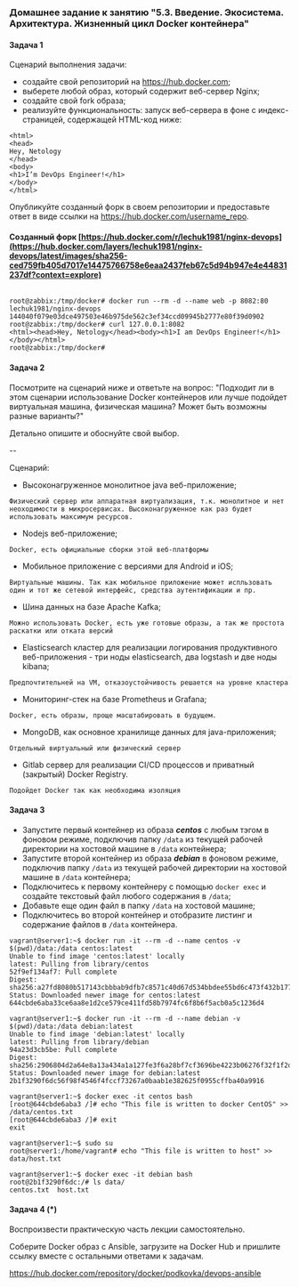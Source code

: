 
### Домашнее задание к занятию "5.3. Введение. Экосистема. Архитектура. Жизненный цикл Docker контейнера"

#### Задача 1

Сценарий выполнения задачи:

- создайте свой репозиторий на https://hub.docker.com;
- выберете любой образ, который содержит веб-сервер Nginx;
- создайте свой fork образа;
- реализуйте функциональность:
запуск веб-сервера в фоне с индекс-страницей, содержащей HTML-код ниже:
```
<html>
<head>
Hey, Netology
</head>
<body>
<h1>I’m DevOps Engineer!</h1>
</body>
</html>
```
Опубликуйте созданный форк в своем репозитории и предоставьте ответ в виде ссылки на https://hub.docker.com/username_repo.

#### Созданный форк [https://hub.docker.com/r/lechuk1981/nginx-devops](https://hub.docker.com/layers/lechuk1981/nginx-devops/latest/images/sha256-ced759fb405d7017e14475766758e6eaa2437feb67c5d94b947e4e44831237df?context=explore)

```

root@zabbix:/tmp/docker# docker run --rm -d --name web -p 8082:80 lechuk1981/nginx-devops
144040f079e03dce497503e46b975de562c3ef34ccd09945b2777e80f39d0902
root@zabbix:/tmp/docker# curl 127.0.0.1:8082
<html><head>Hey, Netology</head><body><h1>I am DevOps Engineer!</h1></body></html>
root@zabbix:/tmp/docker#

```


#### Задача 2

Посмотрите на сценарий ниже и ответьте на вопрос:
"Подходит ли в этом сценарии использование Docker контейнеров или лучше подойдет виртуальная машина, физическая машина? Может быть возможны разные варианты?"

Детально опишите и обоснуйте свой выбор.

--

Сценарий:

- Высоконагруженное монолитное java веб-приложение;
```
Физический сервер или аппаратная виртуализация, т.к. монолитное и нет неоходимости в микросервисах. Высоконагруженное как раз будет использовать максимум ресурсов.
```
- Nodejs веб-приложение;
```
Docker, есть официальные сборки этой веб-платформы
```
- Мобильное приложение c версиями для Android и iOS;
```
Виртуальные машины. Так как мобильное приложение может испльзовать один и тот же сетевой интерфейс, средства аутентификации и пр.
```
- Шина данных на базе Apache Kafka;
```
Можно использовать Docker, есть уже готовые образы, а так же простота раскатки или отката версий 
```
- Elasticsearch кластер для реализации логирования продуктивного веб-приложения - три ноды elasticsearch, два logstash и
две ноды kibana;
```
Предпочтительней на VM, отказоустойчивость решается на уровне кластера
```
- Мониторинг-стек на базе Prometheus и Grafana;
```
Docker, есть образы, проще масштабировать в будущем.
```
- MongoDB, как основное хранилище данных для java-приложения;
```
Отдельный виртуальный или физический сервер
```
- Gitlab сервер для реализации CI/CD процессов и приватный (закрытый) Docker Registry.
```
Подойдет Docker так как необходима изоляция
```

#### Задача 3

- Запустите первый контейнер из образа ***centos*** c любым тэгом в фоновом режиме, подключив папку ```/data``` из текущей рабочей директории на хостовой машине в ```/data``` контейнера;
- Запустите второй контейнер из образа ***debian*** в фоновом режиме, подключив папку ```/data``` из текущей рабочей директории на хостовой машине в ```/data``` контейнера;
- Подключитесь к первому контейнеру с помощью ```docker exec``` и создайте текстовый файл любого содержания в ```/data```;
- Добавьте еще один файл в папку ```/data``` на хостовой машине;
- Подключитесь во второй контейнер и отобразите листинг и содержание файлов в ```/data``` контейнера.

```
vagrant@server1:~$ docker run -it --rm -d --name centos -v $(pwd)/data:/data centos:latest
Unable to find image 'centos:latest' locally
latest: Pulling from library/centos
52f9ef134af7: Pull complete
Digest: sha256:a27fd8080b517143cbbbab9dfb7c8571c40d67d534bbdee55bd6c473f432b177
Status: Downloaded newer image for centos:latest
644cbde6aba33ce6aa8e1d2ce579ce411fd58b7974fc6f8b6f5acb0a5c1236d4

vagrant@server1:~$ docker run -it --rm -d --name debian -v $(pwd)/data:/data debian:latest
Unable to find image 'debian:latest' locally
latest: Pulling from library/debian
94a23d3cb5be: Pull complete
Digest: sha256:2906804d2a64e8a13a434a1a127fe3f6a28bf7cf3696be4223b06276f32f1f2d
Status: Downloaded newer image for debian:latest
2b1f3290f6dc56f98f4546f4fccf73267a0baab1e382625f0955cffba40a9916
```
```
vagrant@server1:~$ docker exec -it centos bash
[root@644cbde6aba3 /]# echo "This file is written to docker CentOS" >> /data/centos.txt
[root@644cbde6aba3 /]# exit
exit
```
```
vagrant@server1:~$ sudo su
root@server1:/home/vagrant# echo "This file is written to host" >> data/host.txt
```
```
vagrant@server1:~$ docker exec -it debian bash
root@2b1f3290f6dc:/# ls data/
centos.txt  host.txt
```

#### Задача 4 (*)

Воспроизвести практическую часть лекции самостоятельно.

Соберите Docker образ с Ansible, загрузите на Docker Hub и пришлите ссылку вместе с остальными ответами к задачам.

https://hub.docker.com/repository/docker/podkovka/devops-ansible
